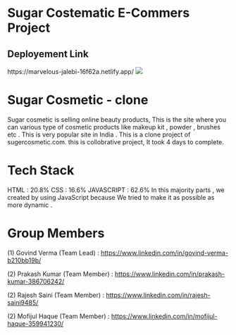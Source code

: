 <h1>Sugar Costematic E-Commers Project</h1>
<h2>Deployement Link</h2>
https://marvelous-jalebi-16f62a.netlify.app/
<img src="Output.png" >


<h1>Sugar Cosmetic - clone </h1>
Sugar cosmetic is selling online beauty products, This is the site where you can various type of cosmetic products like makeup kit , powder , brushes etc . This is very popular site in India . This is a clone project of sugercosmetic.com. this is collobrative project, It took 4 days to complete.

<h1>Tech Stack</h1>
HTML : 20.8% CSS : 16.6% JAVASCRIPT : 62.6%
In this majority parts , we created by using JavaScript because We tried to make it as possible as more dynamic .


<h1>Group Members</h1>

(1) Govind Verma (Team Lead) : https://www.linkedin.com/in/govind-verma-b210bb19b/

(2) Prakash Kumar (Team Member) : https://www.linkedin.com/in/prakash-kumar-386706242/

(2) Rajesh Saini (Team Member) : https://www.linkedin.com/in/rajesh-saini9485/

(2) Mofijul Haque (Team Member) : https://www.linkedin.com/in/mofijul-haque-359941230/

